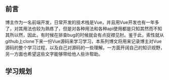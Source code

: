 ## 前言

博主作为一名前端开发，日常开发的技术栈是Vue，并且用Vue开发也有一年多了，对其用法也较为熟练了，但是对各种用法和各种api使用都是只知其然而不知其所以然，因此，有时候在排查bug的时候就会有点捉襟见肘。鉴于此，索性就从github上clone下来一份Vue源码来学习学习，本系列博文将用来记录博主对Vue源码的整个学习过程，以及自己对源码的一些理解。一方面开阔自己的知识视野，另一方面也希望这些文字能够带给他人些许帮助。

## 学习规划
